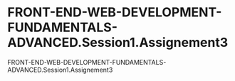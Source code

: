 # FRONT-END-WEB-DEVELOPMENT-FUNDAMENTALS-ADVANCED.Session1.Assignement3
FRONT-END-WEB-DEVELOPMENT-FUNDAMENTALS-ADVANCED.Session1.Assignement3
